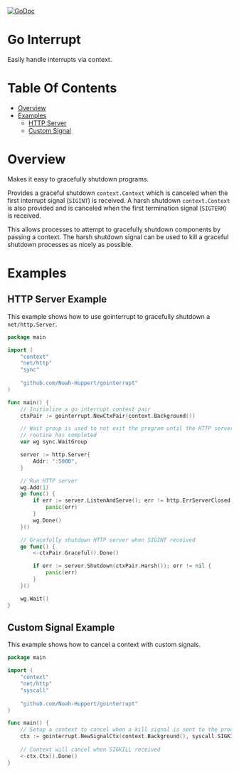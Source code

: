 [![GoDoc](https://godoc.org/github.com/Noah-Huppert/gointerrupt?status.svg)](https://godoc.org/github.com/Noah-Huppert/gointerrupt)
# Go Interrupt
Easily handle interrupts via context.

# Table Of Contents
- [Overview](#overview)
- [Examples](#examples)
  - [HTTP Server](#http-server-example)
  - [Custom Signal](#custom-signal-example)

# Overview
Makes it easy to gracefully shutdown programs.

Provides a graceful shutdown `context.Context` which is canceled when the first 
interrupt signal (`SIGINT`) is received. A harsh shutdown `context.Context` is 
also provided and is canceled when the first termination signal (`SIGTERM`) 
is received.

This allows processes to attempt to gracefully shutdown components by passing
a context. The harsh shutdown signal can be used to kill a graceful shutdown
processes as nicely as possible.

# Examples
## HTTP Server Example
This example shows how to use gointerrupt to gracefully shutdown 
a `net/http.Server`.

```go
package main

import (
	"context"
	"net/http"
	"sync"
	
	"github.com/Noah-Huppert/gointerrupt"
)

func main() {
	// Initialize a go interrupt context pair
	ctxPair := gointerrupt.NewCtxPair(context.Background())

	// Wait group is used to not exit the program until the HTTP server go
	// routine has completed
	var wg sync.WaitGroup

	server := http.Server{
		Addr: ":5000",
	}

	// Run HTTP server
	wg.Add(1)
	go func() {
		if err := server.ListenAndServe(); err != http.ErrServerClosed {
			panic(err)
		}
		wg.Done()
	}()

	// Gracefully shutdown HTTP server when SIGINT received
	go func() {
		<-ctxPair.Graceful().Done()

		if err := server.Shutdown(ctxPair.Harsh()); err != nil {
			panic(err)
		}
	}()

	wg.Wait()
}
```

## Custom Signal Example
This example shows how to cancel a context with custom signals.

```go
package main

import (
	"context"
	"net/http"
	"syscall"
	
	"github.com/Noah-Huppert/gointerrupt"
)

func main() {
	// Setup a context to cancel when a kill signal is sent to the process
	ctx := gointerrupt.NewSignalCtx(context.Background(), syscall.SIGKILL)
	
	// Context will cancel when SIGKILL received
	<-ctx.Ctx().Done()
}
```
